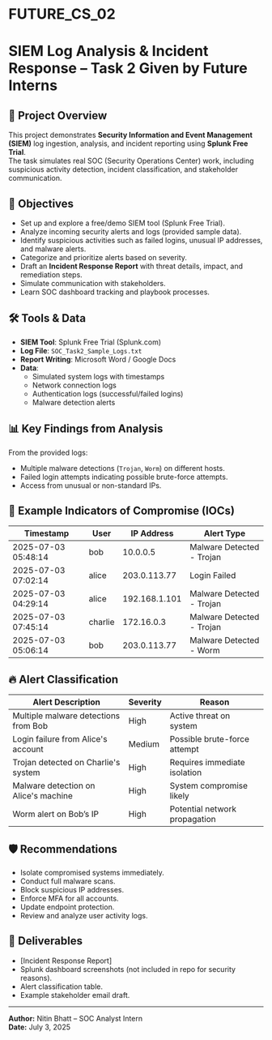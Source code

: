 # FUTURE_CS_02
# SIEM Log Analysis & Incident Response – Task 2 Given by Future Interns

## 📌 Project Overview
This project demonstrates **Security Information and Event Management (SIEM)** log ingestion, analysis, and incident reporting using **Splunk Free Trial**.  
The task simulates real SOC (Security Operations Center) work, including suspicious activity detection, incident classification, and stakeholder communication.

## 🎯 Objectives
- Set up and explore a free/demo SIEM tool (Splunk Free Trial).
- Analyze incoming security alerts and logs (provided sample data).
- Identify suspicious activities such as failed logins, unusual IP addresses, and malware alerts.
- Categorize and prioritize alerts based on severity.
- Draft an **Incident Response Report** with threat details, impact, and remediation steps.
- Simulate communication with stakeholders.
- Learn SOC dashboard tracking and playbook processes.

## 🛠 Tools & Data
- **SIEM Tool**: Splunk Free Trial (Splunk.com)
- **Log File**: `SOC_Task2_Sample_Logs.txt`
- **Report Writing**: Microsoft Word / Google Docs
- **Data**:  
  - Simulated system logs with timestamps  
  - Network connection logs  
  - Authentication logs (successful/failed logins)  
  - Malware detection alerts

## 📊 Key Findings from Analysis
From the provided logs:
- Multiple malware detections (`Trojan`, `Worm`) on different hosts.
- Failed login attempts indicating possible brute-force attempts.
- Access from unusual or non-standard IPs.

## 🚨 Example Indicators of Compromise (IOCs)
| Timestamp           | User     | IP Address     | Alert Type                  |
|---------------------|----------|---------------|-----------------------------|
| 2025-07-03 05:48:14 | bob      | 10.0.0.5      | Malware Detected - Trojan   |
| 2025-07-03 07:02:14 | alice    | 203.0.113.77  | Login Failed                |
| 2025-07-03 04:29:14 | alice    | 192.168.1.101 | Malware Detected - Trojan   |
| 2025-07-03 07:45:14 | charlie  | 172.16.0.3    | Malware Detected - Trojan   |
| 2025-07-03 05:06:14 | bob      | 203.0.113.77  | Malware Detected - Worm     |

## 🔥 Alert Classification
| Alert Description                        | Severity | Reason                                   |
|-------------------------------------------|----------|------------------------------------------|
| Multiple malware detections from Bob      | High     | Active threat on system                  |
| Login failure from Alice's account        | Medium   | Possible brute-force attempt             |
| Trojan detected on Charlie's system       | High     | Requires immediate isolation             |
| Malware detection on Alice's machine      | High     | System compromise likely                 |
| Worm alert on Bob’s IP                    | High     | Potential network propagation            |

## 🛡 Recommendations
- Isolate compromised systems immediately.
- Conduct full malware scans.
- Block suspicious IP addresses.
- Enforce MFA for all accounts.
- Update endpoint protection.
- Review and analyze user activity logs.

## 📁 Deliverables
- [Incident Response Report]
- Splunk dashboard screenshots (not included in repo for security reasons).
- Alert classification table.
- Example stakeholder email draft.

---

**Author:** Nitin Bhatt – SOC Analyst Intern  
**Date:** July 3, 2025

